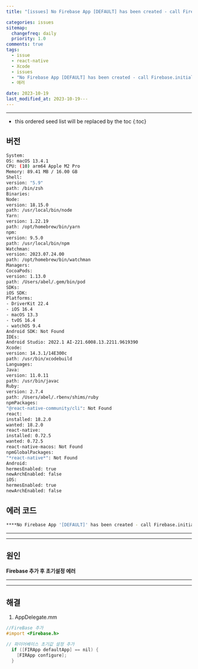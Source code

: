 ```yaml
---
title: "[issues] No Firebase App [DEFAULT] has been created - call Firebase.initializeApp() [ios]"

categories: issues
sitemap:
  changefreq: daily
  priority: 1.0
comments: true
tags:
  - issue
  - react-native
  - Xcode
  - issues
  - "No Firebase App [DEFAULT] has been created - call Firebase.initializeApp()"
  - 에러

date: 2023-10-19
last_modified_at: 2023-10-19---
---
```


---

<!-- prettier-ignore -->
* this ordered seed list will be replaced by the toc 
{:toc}

## 버전

```bash
System:
OS: macOS 13.4.1
CPU: (10) arm64 Apple M2 Pro
Memory: 89.41 MB / 16.00 GB
Shell:
version: "5.9"
path: /bin/zsh
Binaries:
Node:
version: 18.15.0
path: /usr/local/bin/node
Yarn:
version: 1.22.19
path: /opt/homebrew/bin/yarn
npm:
version: 9.5.0
path: /usr/local/bin/npm
Watchman:
version: 2023.07.24.00
path: /opt/homebrew/bin/watchman
Managers:
CocoaPods:
version: 1.13.0
path: /Users/abel/.gem/bin/pod
SDKs:
iOS SDK:
Platforms:
- DriverKit 22.4
- iOS 16.4
- macOS 13.3
- tvOS 16.4
- watchOS 9.4
Android SDK: Not Found
IDEs:
Android Studio: 2022.1 AI-221.6008.13.2211.9619390
Xcode:
version: 14.3.1/14E300c
path: /usr/bin/xcodebuild
Languages:
Java:
version: 11.0.11
path: /usr/bin/javac
Ruby:
version: 2.7.4
path: /Users/abel/.rbenv/shims/ruby
npmPackages:
"@react-native-community/cli": Not Found
react:
installed: 18.2.0
wanted: 18.2.0
react-native:
installed: 0.72.5
wanted: 0.72.5
react-native-macos: Not Found
npmGlobalPackages:
"*react-native*": Not Found
Android:
hermesEnabled: true
newArchEnabled: false
iOS:
hermesEnabled: true
newArchEnabled: false
```

## 에러 코드

```bash
****No Firebase App '[DEFAULT]' has been created - call Firebase.initializeApp()****
```

---

---

## 원인

**Firebase 추가 후 초기설정 에러**

---

---

## 해결

1. AppDelegate.mm

```objectivec
//FireBase 추가
#import <Firebase.h>

// 파이어베이스 초기값 설정 추가
  if ([FIRApp defaultApp] == nil) {
    [FIRApp configure];
  }
```
